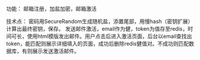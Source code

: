 功能：
邮箱注册，加盐加密，邮箱激活

技术点：
密码用SecureRandom生成随机盐，添置尾部，用慢hash（密钥扩展）计算出最终密钥，保存。
发送邮件激活，email作为健，token为值存至redis，时间可长，使用html模版发出邮件。用户点击后进入激活页面，后台以email查找出token，能匹配则展示详细填入的页面，成功后删除redis健值对。不成功则匹配数据库，有则展示发送激活邮件。